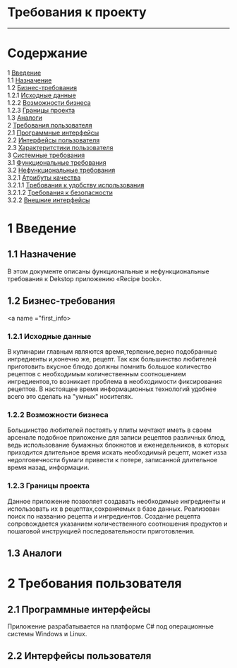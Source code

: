 # Требования к проекту
---

# Содержание
1 [Введение](#start)<br>
1.1 [Назначение](#appointment)<br>
1.2 [Бизнес-требования](#bisuness_requirenments)<br>
1.2.1 [Исходные данные](#first_info)<br>
1.2.2 [Возможности бизнеса](#bisuness_opportunities)<br>
1.2.3 [Границы проекта](#project_line)<br>
1.3 [Аналоги](#analogues)  
2 [Требования пользователя](#user_requirenments)<br>
2.1 [Программные интерфейсы](#program_interfaces)<br>
2.2 [Интерфейсы пользователя](#user_interfaces)<br>
2.3 [Характеритстики пользователя](#user_characteristics)<br>
3 [Системные требования](#system_requirenments)<br>
3.1 [Функциональные требования](#functional_requirenments)<br>
3.2 [Нефункциональные требования](#nonfunctional_requirenments)<br>
3.2.1 [Атрибуты качества](#quality)</br>
3.2.1.1 [Требования к удобству использования](#requirements_for_ease_of_use)</br>
3.2.1.2 [Требования к безопасности](#security_requirements)</br>
3.2.2 [Внешние интерфейсы](#inside_interfaces)</br>

<a name ="start"><a/>

# 1 Введение

<a name ="appointment"><a/>

## 1.1 Назначение

В этом документе описаны функциональные и нефункциональные требования к Dekstop приложению «Recipe book».

<a name ="bisuness_requirenments"><a/>

## 1.2 Бизнес-требования

<a name ="first_info><a/>
          
### 1.2.1 Исходные данные

В кулинарии главным являются время,терпение,верно подобранные ингредиенты и,конечно же, рецепт. Так как большинство любителей приготовить вкусное блюдо должны помнить большое количество рецептов с необходимым количественным соотношением ингредиентов,то возникает проблема в необходимости фиксирования рецептов. В настоящее время информационных технологий удобнее всего это сделать на "умных" носителях.

<a name ="bisuness_opportunities"><a/>
  
### 1.2.2 Возможности бизнеса

Большинство любителей постоять у плиты мечтают иметь в своем арсенале подобное приложение для записи рецептов различных блюд, ведь использование бумажных блокнотов и еженедельников, в которых приходится длительное время искать необходимый рецепт, может изза недолговечности бумаги привести к потере, записанной длительное время назад, информации.

<a name ="project_line"><a/>
  
### 1.2.3 Границы проекта

Данное приложение позволяет создавать необходимые ингредиенты и использовать их в рецептах,сохраняемых в базе данных. Реализован поиск по названию рецепта и ингредиентов. Создание рецепта сопровождается указанием количественного соотношения продуктов и пошаговой инструкцией последовательности приготовления.

<a name ="analogues"><a/>
  
## 1.3 Аналоги

<a name ="user-requirenments"><a/>

# 2 Требования пользователя

<a name ="program_interfaces"><a/>
          
## 2.1 Программные интерфейсы

Приложение разрабатывается на платформе C# под операционные системы Windows и Linux.

<a name ="user_interfaces"><a/>
          
## 2.2 Интерфейсы пользователя










